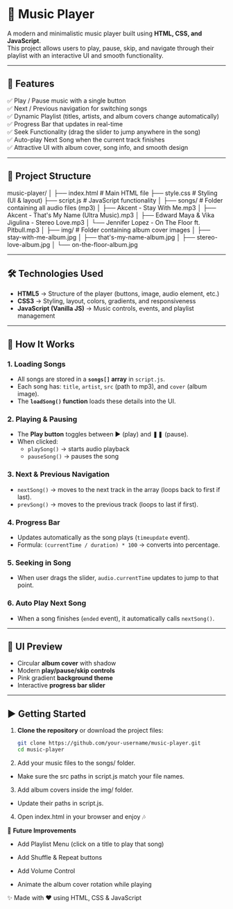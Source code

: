 # 🎵 Music Player

A modern and minimalistic music player built using **HTML, CSS, and JavaScript**.  
This project allows users to play, pause, skip, and navigate through their playlist with an interactive UI and smooth functionality.

---

## 🚀 Features

✅ Play / Pause music with a single button  
✅ Next / Previous navigation for switching songs  
✅ Dynamic Playlist (titles, artists, and album covers change automatically)  
✅ Progress Bar that updates in real-time  
✅ Seek Functionality (drag the slider to jump anywhere in the song)  
✅ Auto-play Next Song when the current track finishes  
✅ Attractive UI with album cover, song info, and smooth design

---

## 📂 Project Structure

music-player/
│
├── index.html # Main HTML file
├── style.css # Styling (UI & layout)
├── script.js # JavaScript functionality
│
├── songs/ # Folder containing all audio files (mp3)
│ ├── Akcent - Stay With Me.mp3
│ ├── Akcent - That's My Name (Ultra Music).mp3
│ ├── Edward Maya & Vika Jigulina - Stereo Love.mp3
│ └── Jennifer Lopez - On The Floor ft. Pitbull.mp3
│
├── img/ # Folder containing album cover images
│ ├── stay-with-me-album.jpg
│ ├── that's-my-name-album.jpg
│ ├── stereo-love-album.jpg
│ └── on-the-floor-album.jpg

---

## 🛠️ Technologies Used

- **HTML5** → Structure of the player (buttons, image, audio element, etc.)
- **CSS3** → Styling, layout, colors, gradients, and responsiveness
- **JavaScript (Vanilla JS)** → Music controls, events, and playlist management

---

## 📖 How It Works

### 1. Loading Songs

- All songs are stored in a **`songs[]` array** in `script.js`.
- Each song has: `title`, `artist`, `src` (path to mp3), and `cover` (album image).
- The **`loadSong()` function** loads these details into the UI.

### 2. Playing & Pausing

- The **Play button** toggles between ▶ (play) and ❚❚ (pause).
- When clicked:
  - `playSong()` → starts audio playback
  - `pauseSong()` → pauses the song

### 3. Next & Previous Navigation

- `nextSong()` → moves to the next track in the array (loops back to first if last).
- `prevSong()` → moves to the previous track (loops to last if first).

### 4. Progress Bar

- Updates automatically as the song plays (`timeupdate` event).
- Formula: `(currentTime / duration) * 100` → converts into percentage.

### 5. Seeking in Song

- When user drags the slider, `audio.currentTime` updates to jump to that point.

### 6. Auto Play Next Song

- When a song finishes (`ended` event), it automatically calls `nextSong()`.

---

## 🎨 UI Preview

- Circular **album cover** with shadow
- Modern **play/pause/skip controls**
- Pink gradient **background theme**
- Interactive **progress bar slider**

---

## ▶️ Getting Started

1. **Clone the repository** or download the project files:
   ```bash
   git clone https://github.com/your-username/music-player.git
   cd music-player
   ```
2. Add your music files to the songs/ folder.

- Make sure the src paths in script.js match your file names.

3. Add album covers inside the img/ folder.

- Update their paths in script.js.

4. Open index.html in your browser and enjoy 🎶

🧩 **Future Improvements**

- Add Playlist Menu (click on a title to play that song)

- Add Shuffle & Repeat buttons

- Add Volume Control

- Animate the album cover rotation while playing

✨ Made with ❤️ using HTML, CSS & JavaScript
